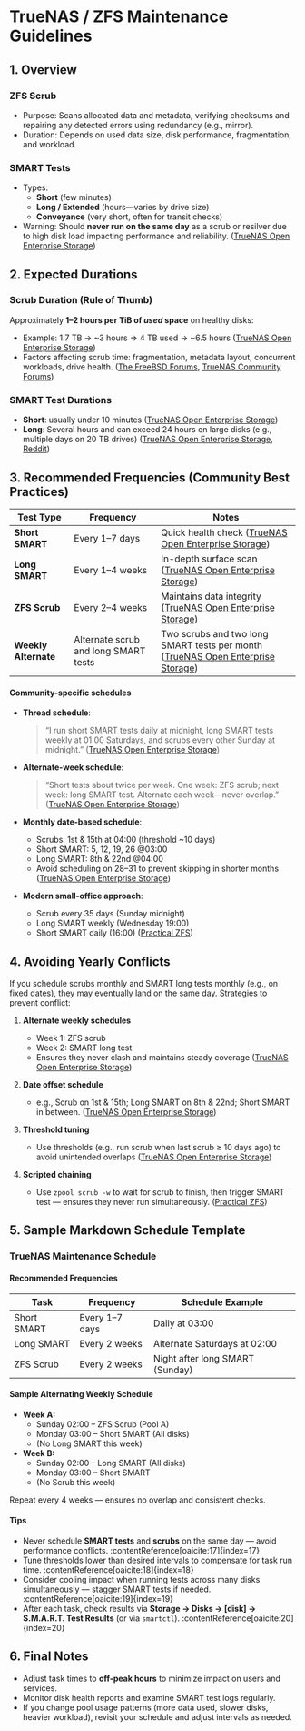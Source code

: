 # TrueNAS / ZFS Maintenance Guidelines

## 1. Overview

### ZFS Scrub

- Purpose: Scans allocated data and metadata, verifying checksums and repairing any detected errors using redundancy (e.g., mirror).
- Duration: Depends on used data size, disk performance, fragmentation, and workload.

### SMART Tests

- Types:
  - **Short** (few minutes)
  - **Long / Extended** (hours—varies by drive size)
  - **Conveyance** (very short, often for transit checks)
- Warning: Should **never run on the same day** as a scrub or resilver due to high disk load impacting performance and reliability. ([TrueNAS Open Enterprise Storage][1])

## 2. Expected Durations

### Scrub Duration (Rule of Thumb)

Approximately **1–2 hours per TiB of *used* space** on healthy disks:

- Example: 1.7 TB → \~3 hours  ⇒ 4 TB used → \~6.5 hours ([TrueNAS Open Enterprise Storage][2])
- Factors affecting scrub time: fragmentation, metadata layout, concurrent workloads, drive health. ([The FreeBSD Forums][3], [TrueNAS Community Forums][4])

### SMART Test Durations

- **Short**: usually under 10 minutes ([TrueNAS Open Enterprise Storage][1])
- **Long**: Several hours and can exceed 24 hours on large disks (e.g., multiple days on 20 TB drives) ([TrueNAS Open Enterprise Storage][5], [Reddit][6])

## 3. Recommended Frequencies (Community Best Practices)

| Test Type            | Frequency                            | Notes                                                                                |
| -------------------- | ------------------------------------ | ------------------------------------------------------------------------------------ |
| **Short SMART**      | Every 1–7 days                       | Quick health check                          ([TrueNAS Open Enterprise Storage][5])   |
| **Long SMART**       | Every 1–4 weeks                      | In-depth surface scan                       ([TrueNAS Open Enterprise Storage][5])   |
| **ZFS Scrub**        | Every 2–4 weeks                      | Maintains data integrity                    ([TrueNAS Open Enterprise Storage][7])   |
| **Weekly Alternate** | Alternate scrub and long SMART tests | Two scrubs and two long SMART tests per month ([TrueNAS Open Enterprise Storage][5]) |

#### Community-specific schedules

- **Thread schedule**:
  > “I run short SMART tests daily at midnight, long SMART tests weekly at 01:00 Saturdays, and scrubs every other Sunday at midnight.” ([TrueNAS Open Enterprise Storage][8])

- **Alternate-week schedule**:
  > “Short tests about twice per week. One week: ZFS scrub; next week: long SMART test. Alternate each week—never overlap.” ([TrueNAS Open Enterprise Storage][5])

- **Monthly date-based schedule**:
  - Scrubs: 1st & 15th at 04:00 (threshold \~10 days)
  - Short SMART: 5, 12, 19, 26 @03:00
  - Long SMART: 8th & 22nd @04:00
  - Avoid scheduling on 28–31 to prevent skipping in shorter months ([TrueNAS Open Enterprise Storage][9])

- **Modern small-office approach**:
  - Scrub every 35 days (Sunday midnight)
  - Long SMART weekly (Wednesday 19:00)
  - Short SMART daily (16:00) ([Practical ZFS][10])

## 4. Avoiding Yearly Conflicts

If you schedule scrubs monthly and SMART long tests monthly (e.g., on fixed dates), they may eventually land on the same day. Strategies to prevent conflict:

1. **Alternate weekly schedules**
   - Week 1: ZFS scrub
   - Week 2: SMART long test
   - Ensures they never clash and maintains steady coverage ([TrueNAS Open Enterprise Storage][5])

2. **Date offset schedule**
   - e.g., Scrub on 1st & 15th; Long SMART on 8th & 22nd; Short SMART in between. ([TrueNAS Open Enterprise Storage][9])

3. **Threshold tuning**
   - Use thresholds (e.g., run scrub when last scrub ≥ 10 days ago) to avoid unintended overlaps ([TrueNAS Open Enterprise Storage][9])

4. **Scripted chaining**
   - Use `zpool scrub -w` to wait for scrub to finish, then trigger SMART test — ensures they never run simultaneously. ([Practical ZFS][10])

## 5. Sample Markdown Schedule Template

### TrueNAS Maintenance Schedule

#### Recommended Frequencies

| Task           | Frequency           | Schedule Example              |
|----------------|---------------------|-------------------------------|
| Short SMART    | Every 1–7 days      | Daily at 03:00                |
| Long SMART     | Every 2 weeks       | Alternate Saturdays at 02:00  |
| ZFS Scrub      | Every 2 weeks       | Night after long SMART (Sunday) |

#### Sample Alternating Weekly Schedule

- **Week A:**
  - Sunday 02:00 – ZFS Scrub (Pool A)
  - Monday 03:00 – Short SMART (All disks)
  - (No Long SMART this week)
- **Week B:**
  - Sunday 02:00 – Long SMART (All disks)
  - Monday 03:00 – Short SMART
  - (No Scrub this week)

Repeat every 4 weeks — ensures no overlap and consistent checks.

#### Tips

- Never schedule **SMART tests** and **scrubs** on the same day — avoid performance conflicts. :contentReference[oaicite:17]{index=17}  
- Tune thresholds lower than desired intervals to compensate for task run time. :contentReference[oaicite:18]{index=18}  
- Consider cooling impact when running tests across many disks simultaneously — stagger SMART tests if needed. :contentReference[oaicite:19]{index=19}  
- After each task, check results via **Storage → Disks → [disk] → S.M.A.R.T. Test Results** (or via `smartctl`). :contentReference[oaicite:20]{index=20}  

## 6. Final Notes

- Adjust task times to **off-peak hours** to minimize impact on users and services.
- Monitor disk health reports and examine SMART test logs regularly.
- If you change pool usage patterns (more data used, slower disks, heavier workload), revisit your schedule and adjust intervals as needed.

[1]: https://www.truenas.com/docs/scale/scaletutorials/dataprotection/smarttestsscale/?utm_source=chatgpt.com "Managing S.M.A.R.T. Tests"
[2]: https://www.truenas.com/community/threads/why-is-my-scrub-taking-so-long.42062/?utm_source=chatgpt.com "Why is my scrub taking so long?"
[3]: https://forums.freebsd.org/threads/scrub-task-best-practice.78802/?utm_source=chatgpt.com "ZFS - Scrub task best practice"
[4]: https://forums.truenas.com/t/is-scrub-required-and-why-is-it-taking-extremely-long/12211?utm_source=chatgpt.com "Is scrub required and why is it taking extremely long?"
[5]: https://www.truenas.com/community/threads/s-m-a-r-t-smart-best-practice.40340/?utm_source=chatgpt.com "S.M.A.R.T smart best practice! | TrueNAS Community"
[6]: https://www.reddit.com/r/truenas/comments/17krazj/how_often_should_i_run_scrub_and_smart_tests_on/?utm_source=chatgpt.com "How often should i run Scrub and SMART tests on pools"
[7]: https://www.truenas.com/community/threads/how-often-should-smart-and-scrub-tests-be-done.44089/?utm_source=chatgpt.com "How often should Smart and Scrub tests be done?"
[8]: https://www.truenas.com/community/threads/recommended-smart-tests-and-scrub-settings.28062/?utm_source=chatgpt.com "Recommended SMART tests and scrub settings?"
[9]: https://www.truenas.com/community/threads/scrub-and-smart-testing-schedules.20108/?utm_source=chatgpt.com "Scrub and SMART testing schedules"
[10]: https://discourse.practicalzfs.com/t/questions-re-optimizing-scrub-and-smart-test-schedules-for-hdd-and-nvme-ssd-pools-home-small-office/2556?utm_source=chatgpt.com "Optimizing SCRUB and SMART Test Schedules for HDD ..."
